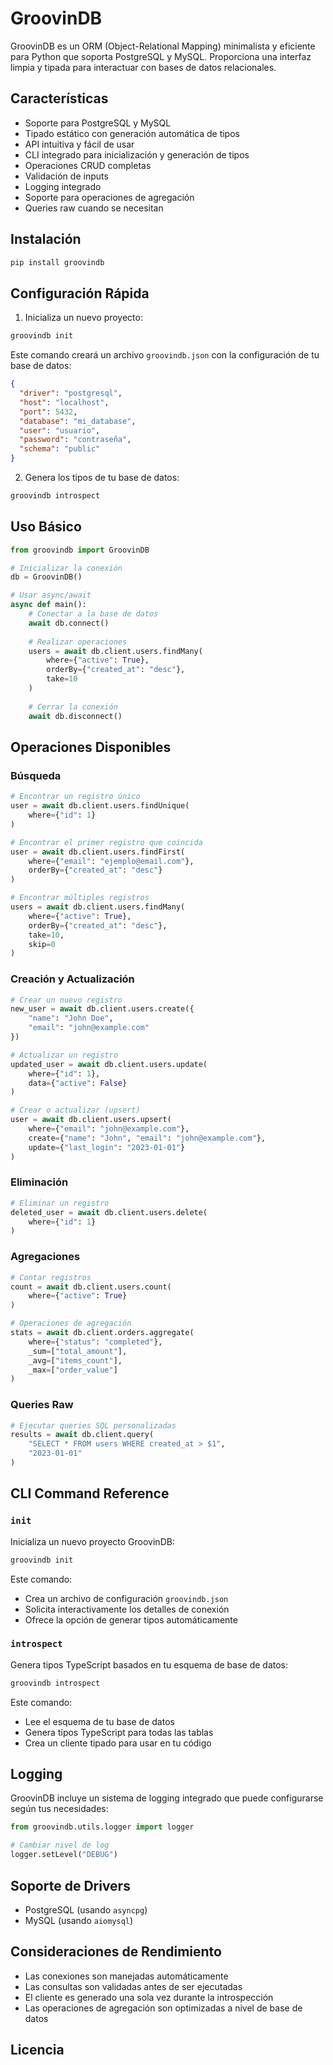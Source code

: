 # GroovinDB

GroovinDB es un ORM (Object-Relational Mapping) minimalista y eficiente para Python que soporta PostgreSQL y MySQL. Proporciona una interfaz limpia y tipada para interactuar con bases de datos relacionales.

## Características

- Soporte para PostgreSQL y MySQL
- Tipado estático con generación automática de tipos
- API intuitiva y fácil de usar
- CLI integrado para inicialización y generación de tipos
- Operaciones CRUD completas
- Validación de inputs
- Logging integrado
- Soporte para operaciones de agregación
- Queries raw cuando se necesitan

## Instalación

```bash
pip install groovindb
```

## Configuración Rápida

1. Inicializa un nuevo proyecto:

```bash
groovindb init
```

Este comando creará un archivo `groovindb.json` con la configuración de tu base de datos:

```json
{
  "driver": "postgresql",
  "host": "localhost",
  "port": 5432,
  "database": "mi_database",
  "user": "usuario",
  "password": "contraseña",
  "schema": "public"
}
```

2. Genera los tipos de tu base de datos:

```bash
groovindb introspect
```

## Uso Básico

```python
from groovindb import GroovinDB

# Inicializar la conexión
db = GroovinDB()

# Usar async/await
async def main():
    # Conectar a la base de datos
    await db.connect()
    
    # Realizar operaciones
    users = await db.client.users.findMany(
        where={"active": True},
        orderBy={"created_at": "desc"},
        take=10
    )
    
    # Cerrar la conexión
    await db.disconnect()
```

## Operaciones Disponibles

### Búsqueda

```python
# Encontrar un registro único
user = await db.client.users.findUnique(
    where={"id": 1}
)

# Encontrar el primer registro que coincida
user = await db.client.users.findFirst(
    where={"email": "ejemplo@email.com"},
    orderBy={"created_at": "desc"}
)

# Encontrar múltiples registros
users = await db.client.users.findMany(
    where={"active": True},
    orderBy={"created_at": "desc"},
    take=10,
    skip=0
)
```

### Creación y Actualización

```python
# Crear un nuevo registro
new_user = await db.client.users.create({
    "name": "John Doe",
    "email": "john@example.com"
})

# Actualizar un registro
updated_user = await db.client.users.update(
    where={"id": 1},
    data={"active": False}
)

# Crear o actualizar (upsert)
user = await db.client.users.upsert(
    where={"email": "john@example.com"},
    create={"name": "John", "email": "john@example.com"},
    update={"last_login": "2023-01-01"}
)
```

### Eliminación

```python
# Eliminar un registro
deleted_user = await db.client.users.delete(
    where={"id": 1}
)
```

### Agregaciones

```python
# Contar registros
count = await db.client.users.count(
    where={"active": True}
)

# Operaciones de agregación
stats = await db.client.orders.aggregate(
    where={"status": "completed"},
    _sum=["total_amount"],
    _avg=["items_count"],
    _max=["order_value"]
)
```

### Queries Raw

```python
# Ejecutar queries SQL personalizadas
results = await db.client.query(
    "SELECT * FROM users WHERE created_at > $1",
    "2023-01-01"
)
```

## CLI Command Reference

### `init`

Inicializa un nuevo proyecto GroovinDB:

```bash
groovindb init
```

Este comando:
- Crea un archivo de configuración `groovindb.json`
- Solicita interactivamente los detalles de conexión
- Ofrece la opción de generar tipos automáticamente

### `introspect`

Genera tipos TypeScript basados en tu esquema de base de datos:

```bash
groovindb introspect
```

Este comando:
- Lee el esquema de tu base de datos
- Genera tipos TypeScript para todas las tablas
- Crea un cliente tipado para usar en tu código

## Logging

GroovinDB incluye un sistema de logging integrado que puede configurarse según tus necesidades:

```python
from groovindb.utils.logger import logger

# Cambiar nivel de log
logger.setLevel("DEBUG")
```

## Soporte de Drivers

- PostgreSQL (usando `asyncpg`)
- MySQL (usando `aiomysql`)

## Consideraciones de Rendimiento

- Las conexiones son manejadas automáticamente
- Las consultas son validadas antes de ser ejecutadas
- El cliente es generado una sola vez durante la introspección
- Las operaciones de agregación son optimizadas a nivel de base de datos

## Licencia